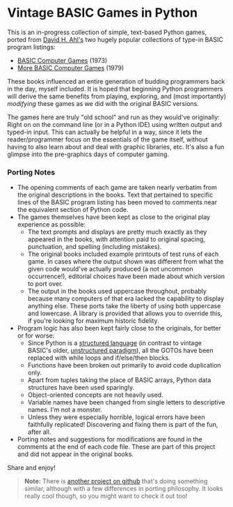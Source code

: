 # Vintage BASIC Games in Python

This is an in-progress collection of simple, text-based Python games, ported from [David H. Ahl's](https://www.swapmeetdave.com/Ahl/DHA.htm) two hugely popular collections of type-in BASIC program listings:
* [BASIC Computer Games](http://www.vintage-basic.net/games.html) (1973)
* [More BASIC Computer Games](https://www.atariarchives.org/morebasicgames/) (1979)

These books influenced an entire generation of budding programmers back in the day, myself included. It is hoped that beginning Python programmers will derive the same benefits from playing, exploring, and (most importantly) *modifying* these games as we did with the original BASIC versions.

The games here are truly "old school" and run as they would've originally: Right on on the command line (or in a Python IDE) using written output and typed-in input. This can actually be helpful in a way, since it lets the reader/programmer focus on the essentials of the game itself, without having to also learn about and deal with graphic libraries, etc. It's also a fun glimpse into the pre-graphics days of computer gaming.

### Porting Notes
* The opening comments of each game are taken nearly verbatim from the original descriptions in the books. Text that pertained to specific lines of the BASIC program listing has been moved to comments near the equivalent section of Python code.
* The games themselves have been kept as close to the original play experience as possible:
   * The text prompts and displays are pretty much exactly as they appeared in the books, with attention paid to original spacing, punctuation, and spelling (including mistakes).
   * The original books included example printouts of test runs of each game. In cases where the output shown was different from what the given code would've actually produced (a not uncommon occurrence!), editorial choices have been made about which version to port over.
   * The output in the books used uppercase throughout, probably because many computers of that era lacked the capability to display anything else. These ports take the liberty of using both uppercase and lowercase. A library is provided that allows you to override this, if you're looking for maximum historic fidelity.
* Program logic has also been kept fairly close to the originals, for better or for worse:
   * Since Python is a [structured language](https://en.wikipedia.org/wiki/Structured_programming) (in contrast to vintage BASIC's older, [unstructured paradigm](https://en.wikipedia.org/wiki/Non-structured_programming)), all the GOTOs have been replaced with while loops and if/else/then blocks.
   * Functions have been broken out primarily to avoid code duplication only.
   * Apart from tuples taking the place of BASIC arrays, Python data structures have been used sparingly.
   * Object-oriented concepts are not heavily used.
   * Variable names have been changed from single letters to descriptive names. I'm not a monster.
   * Unless they were especially horrible, logical errors have been faithfully replicated! Discovering and fixing them is part of the fun, after all.
* Porting notes and suggestions for modifications are found in the comments at the end of each code file. These are part of this project and did not appear in the original books.

Share and enjoy!

> **Note:** There is [another project on github](https://github.com/chaosotter/python-101-games) that's doing something similar, although with a few differences in porting philosophy. It looks really cool though, so you might want to check it out too!
